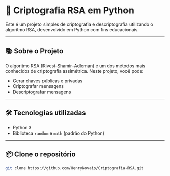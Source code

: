 # 🔐 Criptografia RSA em Python

Este é um projeto simples de criptografia e descriptografia utilizando o algoritmo RSA, desenvolvido em Python com fins educacionais.

---

## 📚 Sobre o Projeto

O algoritmo RSA (Rivest–Shamir–Adleman) é um dos métodos mais conhecidos de criptografia assimétrica. Neste projeto, você pode:

- Gerar chaves públicas e privadas
- Criptografar mensagens
- Descriptografar mensagens

---

## 🛠️ Tecnologias utilizadas

- Python 3
- Biblioteca `random` e `math` (padrão do Python)

---

## 📦 Clone o repositório
   ```bash
   git clone https://github.com/HenryNovais/Criptografia-RSA.git

